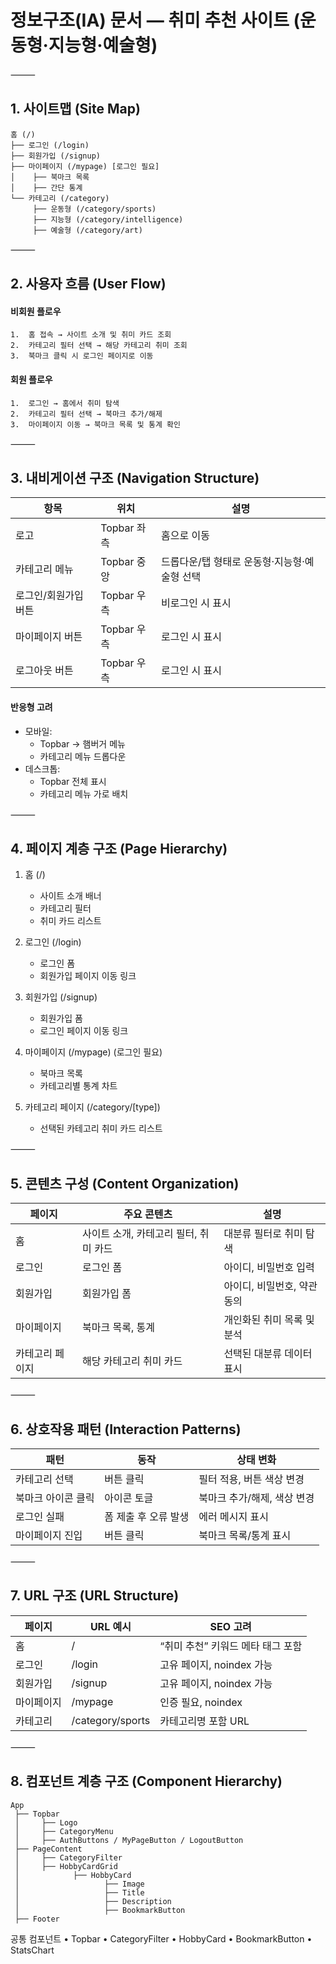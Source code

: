 # 정보구조(IA) 문서 — 취미 추천 사이트 (운동형·지능형·예술형)

⸻

## 1. 사이트맵 (Site Map)

```text
홈 (/)
├── 로그인 (/login)
├── 회원가입 (/signup)
├── 마이페이지 (/mypage) [로그인 필요]
│    ├── 북마크 목록
│    ├── 간단 통계
└── 카테고리 (/category)
     ├── 운동형 (/category/sports)
     ├── 지능형 (/category/intelligence)
     ├── 예술형 (/category/art)
```

⸻

## 2. 사용자 흐름 (User Flow)

#### 비회원 플로우
	1.	홈 접속 → 사이트 소개 및 취미 카드 조회
	2.	카테고리 필터 선택 → 해당 카테고리 취미 조회
	3.	북마크 클릭 시 로그인 페이지로 이동

#### 회원 플로우
	1.	로그인 → 홈에서 취미 탐색
	2.	카테고리 필터 선택 → 북마크 추가/해제
	3.	마이페이지 이동 → 북마크 목록 및 통계 확인

⸻

## 3. 내비게이션 구조 (Navigation Structure)

| 항목                | 위치        | 설명                                       |
|---------------------|------------|--------------------------------------------|
| 로고                | Topbar 좌측 | 홈으로 이동                                |
| 카테고리 메뉴        | Topbar 중앙 | 드롭다운/탭 형태로 운동형·지능형·예술형 선택 |
| 로그인/회원가입 버튼 | Topbar 우측 | 비로그인 시 표시                           |
| 마이페이지 버튼      | Topbar 우측 | 로그인 시 표시                             |
| 로그아웃 버튼        | Topbar 우측 | 로그인 시 표시                             |

#### 반응형 고려
- 모바일:
  - Topbar → 햄버거 메뉴
  - 카테고리 메뉴 드롭다운
- 데스크톱:
  - Topbar 전체 표시
  - 카테고리 메뉴 가로 배치

⸻

## 4. 페이지 계층 구조 (Page Hierarchy)

1. 홈 (/)
   - 사이트 소개 배너
   - 카테고리 필터
   - 취미 카드 리스트

2. 로그인 (/login)
   - 로그인 폼
   - 회원가입 페이지 이동 링크

3. 회원가입 (/signup)
   - 회원가입 폼
   - 로그인 페이지 이동 링크

4. 마이페이지 (/mypage) (로그인 필요)
   - 북마크 목록
   - 카테고리별 통계 차트

5. 카테고리 페이지 (/category/[type])
   - 선택된 카테고리 취미 카드 리스트

⸻

## 5. 콘텐츠 구성 (Content Organization)

| 페이지         | 주요 콘텐츠                  | 설명                          |
|---------------|-----------------------------|-------------------------------|
| 홈            | 사이트 소개, 카테고리 필터, 취미 카드 | 대분류 필터로 취미 탐색           |
| 로그인         | 로그인 폼                     | 아이디, 비밀번호 입력             |
| 회원가입       | 회원가입 폼                   | 아이디, 비밀번호, 약관 동의        |
| 마이페이지      | 북마크 목록, 통계              | 개인화된 취미 목록 및 분석         |
| 카테고리 페이지 | 해당 카테고리 취미 카드         | 선택된 대분류 데이터 표시         |


⸻

## 6. 상호작용 패턴 (Interaction Patterns)

| 패턴             | 동작              | 상태 변화                          |
|------------------|-------------------|-----------------------------------|
| 카테고리 선택    | 버튼 클릭         | 필터 적용, 버튼 색상 변경           |
| 북마크 아이콘 클릭 | 아이콘 토글       | 북마크 추가/해제, 색상 변경          |
| 로그인 실패       | 폼 제출 후 오류 발생 | 에러 메시지 표시                    |
| 마이페이지 진입   | 버튼 클릭         | 북마크 목록/통계 표시               |


⸻

## 7. URL 구조 (URL Structure)
| 페이지   | URL 예시              | SEO 고려                        |
|----------|-----------------------|---------------------------------|
| 홈       | /                     | “취미 추천” 키워드 메타 태그 포함 |
| 로그인   | /login                | 고유 페이지, noindex 가능        |
| 회원가입 | /signup               | 고유 페이지, noindex 가능        |
| 마이페이지 | /mypage              | 인증 필요, noindex              |
| 카테고리 | /category/sports      | 카테고리명 포함 URL              |


⸻

## 8. 컴포넌트 계층 구조 (Component Hierarchy)

```text
App
 ├── Topbar
 │     ├── Logo
 │     ├── CategoryMenu
 │     ├── AuthButtons / MyPageButton / LogoutButton
 ├── PageContent
 │     ├── CategoryFilter
 │     ├── HobbyCardGrid
 │            ├── HobbyCard
 │                   ├── Image
 │                   ├── Title
 │                   ├── Description
 │                   ├── BookmarkButton
 ├── Footer
```

공통 컴포넌트
	•	Topbar
	•	CategoryFilter
	•	HobbyCard
	•	BookmarkButton
	•	StatsChart

